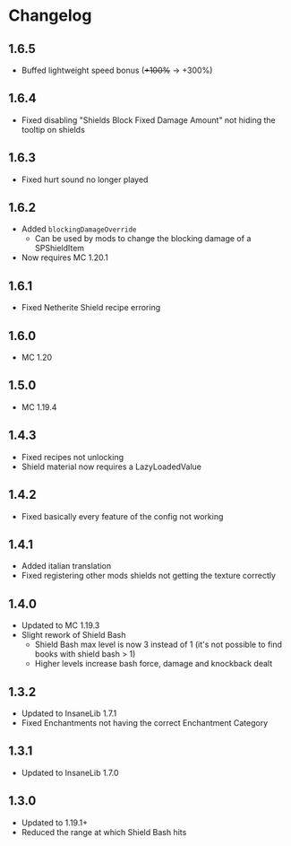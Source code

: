 # Changelog

## 1.6.5
* Buffed lightweight speed bonus (~~+100%~~ -> +300%)

## 1.6.4
* Fixed disabling "Shields Block Fixed Damage Amount" not hiding the tooltip on shields

## 1.6.3
* Fixed hurt sound no longer played

## 1.6.2
* Added `blockingDamageOverride`
  * Can be used by mods to change the blocking damage of a SPShieldItem
* Now requires MC 1.20.1

## 1.6.1
* Fixed Netherite Shield recipe erroring

## 1.6.0
* MC 1.20

## 1.5.0
* MC 1.19.4

## 1.4.3
* Fixed recipes not unlocking
* Shield material now requires a LazyLoadedValue

## 1.4.2
* Fixed basically every feature of the config not working

## 1.4.1
* Added italian translation
* Fixed registering other mods shields not getting the texture correctly

## 1.4.0
* Updated to MC 1.19.3
* Slight rework of Shield Bash
  * Shield Bash max level is now 3 instead of 1 (it's not possible to find books with shield bash > 1)
  * Higher levels increase bash force, damage and knockback dealt

## 1.3.2
* Updated to InsaneLib 1.7.1
* Fixed Enchantments not having the correct Enchantment Category

## 1.3.1
* Updated to InsaneLib 1.7.0

## 1.3.0
* Updated to 1.19.1+
* Reduced the range at which Shield Bash hits